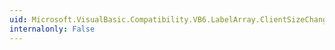 ```yaml
---
uid: Microsoft.VisualBasic.Compatibility.VB6.LabelArray.ClientSizeChanged
internalonly: False
---
```

